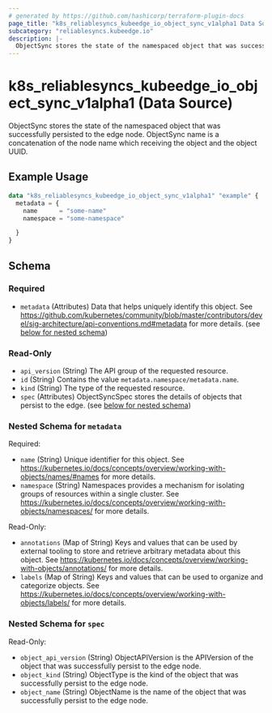 ```yaml
---
# generated by https://github.com/hashicorp/terraform-plugin-docs
page_title: "k8s_reliablesyncs_kubeedge_io_object_sync_v1alpha1 Data Source - terraform-provider-k8s"
subcategory: "reliablesyncs.kubeedge.io"
description: |-
  ObjectSync stores the state of the namespaced object that was successfully persisted to the edge node. ObjectSync name is a concatenation of the node name which receiving the object and the object UUID.
---
```


# k8s_reliablesyncs_kubeedge_io_object_sync_v1alpha1 (Data Source)

ObjectSync stores the state of the namespaced object that was successfully persisted to the edge node. ObjectSync name is a concatenation of the node name which receiving the object and the object UUID.

## Example Usage

```terraform
data "k8s_reliablesyncs_kubeedge_io_object_sync_v1alpha1" "example" {
  metadata = {
    name      = "some-name"
    namespace = "some-namespace"

  }
}
```

<!-- schema generated by tfplugindocs -->
## Schema

### Required

- `metadata` (Attributes) Data that helps uniquely identify this object. See https://github.com/kubernetes/community/blob/master/contributors/devel/sig-architecture/api-conventions.md#metadata for more details. (see [below for nested schema](#nestedatt--metadata))

### Read-Only

- `api_version` (String) The API group of the requested resource.
- `id` (String) Contains the value `metadata.namespace/metadata.name`.
- `kind` (String) The type of the requested resource.
- `spec` (Attributes) ObjectSyncSpec stores the details of objects that persist to the edge. (see [below for nested schema](#nestedatt--spec))

<a id="nestedatt--metadata"></a>
### Nested Schema for `metadata`

Required:

- `name` (String) Unique identifier for this object. See https://kubernetes.io/docs/concepts/overview/working-with-objects/names/#names for more details.
- `namespace` (String) Namespaces provides a mechanism for isolating groups of resources within a single cluster. See https://kubernetes.io/docs/concepts/overview/working-with-objects/namespaces/ for more details.

Read-Only:

- `annotations` (Map of String) Keys and values that can be used by external tooling to store and retrieve arbitrary metadata about this object. See https://kubernetes.io/docs/concepts/overview/working-with-objects/annotations/ for more details.
- `labels` (Map of String) Keys and values that can be used to organize and categorize objects. See https://kubernetes.io/docs/concepts/overview/working-with-objects/labels/ for more details.


<a id="nestedatt--spec"></a>
### Nested Schema for `spec`

Read-Only:

- `object_api_version` (String) ObjectAPIVersion is the APIVersion of the object that was successfully persist to the edge node.
- `object_kind` (String) ObjectType is the kind of the object that was successfully persist to the edge node.
- `object_name` (String) ObjectName is the name of the object that was successfully persist to the edge node.

